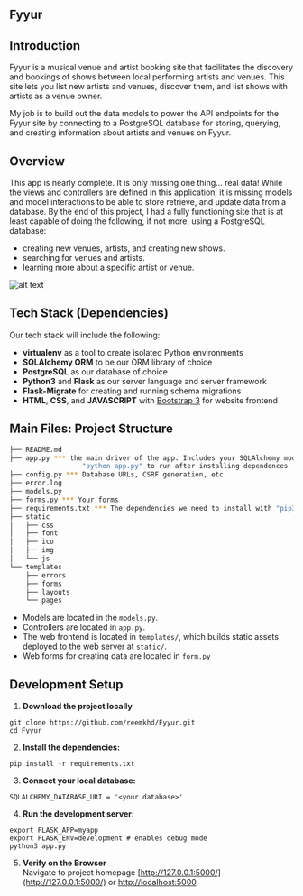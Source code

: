 
Fyyur
-----

## Introduction

Fyyur is a musical venue and artist booking site that facilitates the discovery and bookings of shows between local performing artists and venues. This site lets you list new artists and venues, discover them, and list shows with artists as a venue owner.

My job is to build out the data models to power the API endpoints for the Fyyur site by connecting to a PostgreSQL database for storing, querying, and creating information about artists and venues on Fyyur.

## Overview

This app is nearly complete. It is only missing one thing… real data! While the views and controllers are defined in this application, it is missing models and model interactions to be able to store retrieve, and update data from a database. By the end of this project, I had a fully functioning site that is at least capable of doing the following, if not more, using a PostgreSQL database:

* creating new venues, artists, and creating new shows.
* searching for venues and artists.
* learning more about a specific artist or venue.

![alt text](<https://i.ibb.co/mRTrwBk/Screen-Shot-2020-12-24-at-1-09-20-PM.png>)

## Tech Stack (Dependencies)
Our tech stack will include the following:
 * **virtualenv** as a tool to create isolated Python environments
 * **SQLAlchemy ORM** to be our ORM library of choice
 * **PostgreSQL** as our database of choice
 * **Python3** and **Flask** as our server language and server framework
 * **Flask-Migrate** for creating and running schema migrations
 * **HTML**, **CSS**, and **JAVASCRIPT**  with [Bootstrap 3](https://getbootstrap.com/docs/3.4/customize/) for website frontend


## Main Files: Project Structure

  ```sh
  ├── README.md
  ├── app.py *** the main driver of the app. Includes your SQLAlchemy models.
                    "python app.py" to run after installing dependences
  ├── config.py *** Database URLs, CSRF generation, etc
  ├── error.log
  ├── models.py
  ├── forms.py *** Your forms
  ├── requirements.txt *** The dependencies we need to install with "pip3 install -r requirements.txt"
  ├── static
  │   ├── css 
  │   ├── font
  │   ├── ico
  │   ├── img
  │   └── js
  └── templates
      ├── errors
      ├── forms
      ├── layouts
      └── pages
  ```

* Models are located in the `models.py`.
* Controllers are located in `app.py`.
* The web frontend is located in `templates/`, which builds static assets deployed to the web server at `static/`.
* Web forms for creating data are located in `form.py`


## Development Setup
1. **Download the project locally**
```
git clone https://github.com/reemkhd/Fyyur.git
cd Fyyur
```


2. **Install the dependencies:**
```
pip install -r requirements.txt
```


3. **Connect your local database:**
```
SQLALCHEMY_DATABASE_URI = '<your database>'
```


4. **Run the development server:**
```
export FLASK_APP=myapp
export FLASK_ENV=development # enables debug mode
python3 app.py
```


5. **Verify on the Browser**<br>
Navigate to project homepage [http://127.0.0.1:5000/](http://127.0.0.1:5000/) or [http://localhost:5000](http://localhost:5000) 

